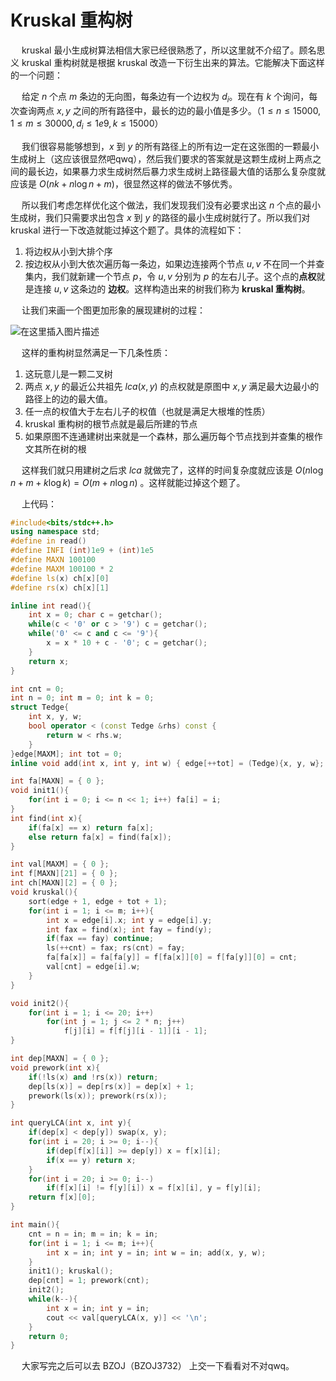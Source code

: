 # Kruskal 重构树

&emsp; kruskal 最小生成树算法相信大家已经很熟悉了，所以这里就不介绍了。顾名思义 kruskal 重构树就是根据 kruskal 改造一下衍生出来的算法。它能解决下面这样的一个问题：

&emsp; 给定 $n$ 个点 $m$ 条边的无向图，每条边有一个边权为 $d_i$。现在有 $k$ 个询问，每次查询两点 $x, y$ 之间的所有路径中，最长的边的最小值是多少。（$1\leq n \leq 15000, 1 \leq m \leq 30000, d_i \leq 1e9, k \leq 15000$）

&emsp; 我们很容易能够想到，$x$ 到 $y$ 的所有路径上的所有边一定在这张图的一颗最小生成树上（这应该很显然吧qwq），然后我们要求的答案就是这颗生成树上两点之间的最长边，如果暴力求生成树然后暴力求生成树上路径最大值的话那么复杂度就应该是 $O(nk + n\log n + m)$，很显然这样的做法不够优秀。

&emsp; 所以我们考虑怎样优化这个做法，我们发现我们没有必要求出这 $n$ 个点的最小生成树，我们只需要求出包含 $x$ 到 $y$ 的路径的最小生成树就行了。所以我们对 kruskal 进行一下改造就能过掉这个题了。具体的流程如下：

1. 将边权从小到大排个序
2. 按边权从小到大依次遍历每一条边，如果边连接两个节点 $u, v$ 不在同一个并查集内，我们就新建一个节点 $p$，令 $u, v$ 分别为 $p$ 的左右儿子。这个点的**点权**就是连接 $u, v$ 这条边的 **边权**。这样构造出来的树我们称为 **kruskal 重构树**。

&emsp; 让我们来画一个图更加形象的展现建树的过程：

![在这里插入图片描述](/Alex/OI/pic/kruskalreconstruction.png)

&emsp; 这样的重构树显然满足一下几条性质：

1. 这玩意儿是一颗二叉树
2. 两点 $x, y$ 的最近公共祖先 $lca(x, y)$ 的点权就是原图中 $x, y$ 满足最大边最小的路径上的边的最大值。
3. 任一点的权值大于左右儿子的权值（也就是满足大根堆的性质）
4. kruskal 重构树的根节点就是最后所建的节点
5. 如果原图不连通建树出来就是一个森林，那么遍历每个节点找到并查集的根作文其所在树的根

&emsp; 这样我们就只用建树之后求 $lca$ 就做完了，这样的时间复杂度就应该是 $O(n\log n + m + k\log k) = O(m + n\log n)$ 。这样就能过掉这个题了。

&emsp; 上代码：

```cpp
#include<bits/stdc++.h>
using namespace std;
#define in read()
#define INFI (int)1e9 + (int)1e5
#define MAXN 100100
#define MAXM 100100 * 2
#define ls(x) ch[x][0]
#define rs(x) ch[x][1]

inline int read(){
	int x = 0; char c = getchar();
	while(c < '0' or c > '9') c = getchar();
	while('0' <= c and c <= '9'){
		x = x * 10 + c - '0'; c = getchar();
	}
	return x;
}

int cnt = 0;
int n = 0; int m = 0; int k = 0;
struct Tedge{
	int x, y, w;
	bool operator < (const Tedge &rhs) const {
		return w < rhs.w;
	}
}edge[MAXM]; int tot = 0;
inline void add(int x, int y, int w) { edge[++tot] = (Tedge){x, y, w}; }

int fa[MAXN] = { 0 };
void init1(){
	for(int i = 0; i <= n << 1; i++) fa[i] = i;
}
int find(int x){
	if(fa[x] == x) return fa[x];
	else return fa[x] = find(fa[x]);
}

int val[MAXM] = { 0 };
int f[MAXN][21] = { 0 };
int ch[MAXN][2] = { 0 };
void kruskal(){
	sort(edge + 1, edge + tot + 1);
	for(int i = 1; i <= m; i++){
		int x = edge[i].x; int y = edge[i].y;
		int fax = find(x); int fay = find(y);
		if(fax == fay) continue;
		ls(++cnt) = fax; rs(cnt) = fay;
		fa[fa[x]] = fa[fa[y]] = f[fa[x]][0] = f[fa[y]][0] = cnt;
		val[cnt] = edge[i].w;
	}
}

void init2(){
	for(int i = 1; i <= 20; i++)
		for(int j = 1; j <= 2 * n; j++)
			f[j][i] = f[f[j][i - 1]][i - 1];
}

int dep[MAXN] = { 0 };
void prework(int x){
	if(!ls(x) and !rs(x)) return;
	dep[ls(x)] = dep[rs(x)] = dep[x] + 1;
	prework(ls(x)); prework(rs(x));
}

int queryLCA(int x, int y){
	if(dep[x] < dep[y]) swap(x, y);
	for(int i = 20; i >= 0; i--){
		if(dep[f[x][i]] >= dep[y]) x = f[x][i];
		if(x == y) return x;
	}
	for(int i = 20; i >= 0; i--)
		if(f[x][i] != f[y][i]) x = f[x][i], y = f[y][i];
	return f[x][0];
}

int main(){
	cnt = n = in; m = in; k = in;
	for(int i = 1; i <= m; i++){
		int x = in; int y = in; int w = in; add(x, y, w);
	}
	init1(); kruskal();
	dep[cnt] = 1; prework(cnt);
	init2();
	while(k--){
		int x = in; int y = in;
		cout << val[queryLCA(x, y)] << '\n';
	}
	return 0;
}
```

&emsp; 大家写完之后可以去 BZOJ（BZOJ3732） 上交一下看看对不对qwq。